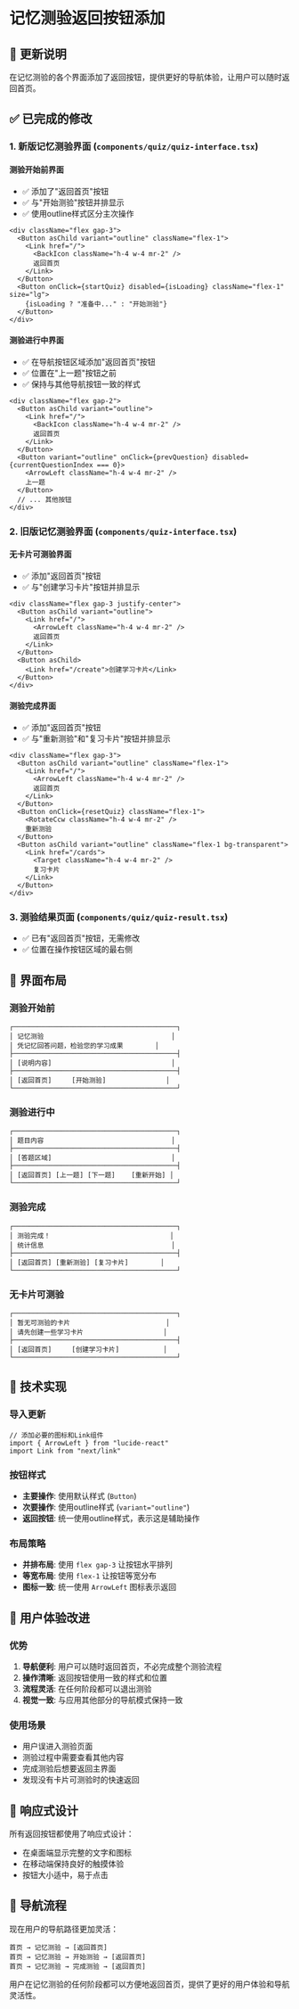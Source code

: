 # 记忆测验返回按钮添加

## 🎯 更新说明

在记忆测验的各个界面添加了返回按钮，提供更好的导航体验，让用户可以随时返回首页。

## ✅ 已完成的修改

### 1. 新版记忆测验界面 (`components/quiz/quiz-interface.tsx`)

#### 测验开始前界面
- ✅ 添加了"返回首页"按钮
- ✅ 与"开始测验"按钮并排显示
- ✅ 使用outline样式区分主次操作

```tsx
<div className="flex gap-3">
  <Button asChild variant="outline" className="flex-1">
    <Link href="/">
      <BackIcon className="h-4 w-4 mr-2" />
      返回首页
    </Link>
  </Button>
  <Button onClick={startQuiz} disabled={isLoading} className="flex-1" size="lg">
    {isLoading ? "准备中..." : "开始测验"}
  </Button>
</div>
```

#### 测验进行中界面
- ✅ 在导航按钮区域添加"返回首页"按钮
- ✅ 位置在"上一题"按钮之前
- ✅ 保持与其他导航按钮一致的样式

```tsx
<div className="flex gap-2">
  <Button asChild variant="outline">
    <Link href="/">
      <BackIcon className="h-4 w-4 mr-2" />
      返回首页
    </Link>
  </Button>
  <Button variant="outline" onClick={prevQuestion} disabled={currentQuestionIndex === 0}>
    <ArrowLeft className="h-4 w-4 mr-2" />
    上一题
  </Button>
  // ... 其他按钮
</div>
```

### 2. 旧版记忆测验界面 (`components/quiz-interface.tsx`)

#### 无卡片可测验界面
- ✅ 添加"返回首页"按钮
- ✅ 与"创建学习卡片"按钮并排显示

```tsx
<div className="flex gap-3 justify-center">
  <Button asChild variant="outline">
    <Link href="/">
      <ArrowLeft className="h-4 w-4 mr-2" />
      返回首页
    </Link>
  </Button>
  <Button asChild>
    <Link href="/create">创建学习卡片</Link>
  </Button>
</div>
```

#### 测验完成界面
- ✅ 添加"返回首页"按钮
- ✅ 与"重新测验"和"复习卡片"按钮并排显示

```tsx
<div className="flex gap-3">
  <Button asChild variant="outline" className="flex-1">
    <Link href="/">
      <ArrowLeft className="h-4 w-4 mr-2" />
      返回首页
    </Link>
  </Button>
  <Button onClick={resetQuiz} className="flex-1">
    <RotateCcw className="h-4 w-4 mr-2" />
    重新测验
  </Button>
  <Button asChild variant="outline" className="flex-1 bg-transparent">
    <Link href="/cards">
      <Target className="h-4 w-4 mr-2" />
      复习卡片
    </Link>
  </Button>
</div>
```

### 3. 测验结果页面 (`components/quiz/quiz-result.tsx`)
- ✅ 已有"返回首页"按钮，无需修改
- ✅ 位置在操作按钮区域的最右侧

## 🎨 界面布局

### 测验开始前
```
┌─────────────────────────────────────────┐
│ 记忆测验                                │
│ 凭记忆回答问题，检验您的学习成果        │
├─────────────────────────────────────────┤
│ [说明内容]                              │
├─────────────────────────────────────────┤
│ [返回首页]     [开始测验]               │
└─────────────────────────────────────────┘
```

### 测验进行中
```
┌─────────────────────────────────────────┐
│ 题目内容                                │
├─────────────────────────────────────────┤
│ [答题区域]                              │
├─────────────────────────────────────────┤
│ [返回首页] [上一题] [下一题]    [重新开始] │
└─────────────────────────────────────────┘
```

### 测验完成
```
┌─────────────────────────────────────────┐
│ 测验完成！                              │
│ 统计信息                                │
├─────────────────────────────────────────┤
│ [返回首页] [重新测验] [复习卡片]        │
└─────────────────────────────────────────┘
```

### 无卡片可测验
```
┌─────────────────────────────────────────┐
│ 暂无可测验的卡片                        │
│ 请先创建一些学习卡片                    │
├─────────────────────────────────────────┤
│ [返回首页]     [创建学习卡片]           │
└─────────────────────────────────────────┘
```

## 🔧 技术实现

### 导入更新
```tsx
// 添加必要的图标和Link组件
import { ArrowLeft } from "lucide-react"
import Link from "next/link"
```

### 按钮样式
- **主要操作**: 使用默认样式 (`Button`)
- **次要操作**: 使用outline样式 (`variant="outline"`)
- **返回按钮**: 统一使用outline样式，表示这是辅助操作

### 布局策略
- **并排布局**: 使用 `flex gap-3` 让按钮水平排列
- **等宽布局**: 使用 `flex-1` 让按钮等宽分布
- **图标一致**: 统一使用 `ArrowLeft` 图标表示返回

## 🎯 用户体验改进

### 优势
1. **导航便利**: 用户可以随时返回首页，不必完成整个测验流程
2. **操作清晰**: 返回按钮使用一致的样式和位置
3. **流程灵活**: 在任何阶段都可以退出测验
4. **视觉一致**: 与应用其他部分的导航模式保持一致

### 使用场景
- 用户误进入测验页面
- 测验过程中需要查看其他内容
- 完成测验后想要返回主界面
- 发现没有卡片可测验时的快速返回

## 📱 响应式设计

所有返回按钮都使用了响应式设计：
- 在桌面端显示完整的文字和图标
- 在移动端保持良好的触摸体验
- 按钮大小适中，易于点击

## 🔄 导航流程

现在用户的导航路径更加灵活：
```
首页 → 记忆测验 → [返回首页]
首页 → 记忆测验 → 开始测验 → [返回首页]
首页 → 记忆测验 → 完成测验 → [返回首页]
```

用户在记忆测验的任何阶段都可以方便地返回首页，提供了更好的用户体验和导航灵活性。
